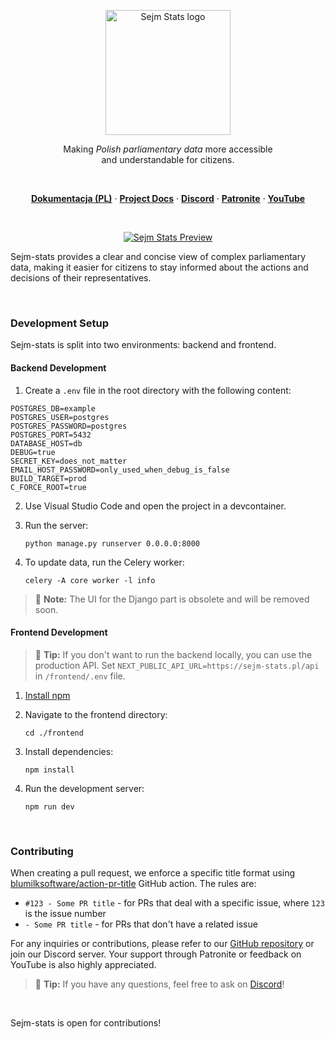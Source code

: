 <p align="center">
  <a href="https://sejm-stats.pl/"><img src="src/sejm_app/static/img/logo.png" alt="Sejm Stats logo" width="200"/></a>
</p>

<p align="center">
  Making <em>Polish parliamentary data</em> more accessible <br/>
  and understandable for citizens.
</p>
<br/>

<p align="center">
  <a href="https://docs.sejm-stats.pl/"><strong>Dokumentacja (PL)</strong></a> ·
  <a href="https://github.com/michalskibinski109/sejm-stats-docs"><strong>Project Docs</strong></a> ·
  <a href="https://discord.gg/sejm-stats"><strong>Discord</strong></a> ·
  <a href="https://patronite.pl/sejm-stats"><strong>Patronite</strong></a> ·
  <a href="https://www.youtube.com/@sejm-stats"><strong>YouTube</strong></a>
</p>
<br/>

<p align="center">
  <a href="https://sejm-stats.pl"><img src="https://github.com/user-attachments/assets/a83698b9-7975-46aa-8f6e-3bd2f13cc900" alt="Sejm Stats Preview"></a>
</p>

Sejm-stats provides a clear and concise view of complex parliamentary data, making it easier for citizens to stay informed about the actions and decisions of their representatives.

<br/>

### Development Setup

Sejm-stats is split into two environments: backend and frontend.

#### Backend Development

1. Create a `.env` file in the root directory with the following content:

```
POSTGRES_DB=example
POSTGRES_USER=postgres
POSTGRES_PASSWORD=postgres
POSTGRES_PORT=5432
DATABASE_HOST=db
DEBUG=true
SECRET_KEY=does_not_matter
EMAIL_HOST_PASSWORD=only_used_when_debug_is_false
BUILD_TARGET=prod
C_FORCE_ROOT=true
```

2. Use Visual Studio Code and open the project in a devcontainer.

3. Run the server:
   ```
   python manage.py runserver 0.0.0.0:8000
   ```

4. To update data, run the Celery worker:
   ```
   celery -A core worker -l info
   ```

> 🤖 **Note:** The UI for the Django part is obsolete and will be removed soon.

#### Frontend Development

> 🤖 **Tip:** If you don't want to run the backend locally, you can use the production API. Set `NEXT_PUBLIC_API_URL=https://sejm-stats.pl/api` in `/frontend/.env` file.

1. [Install npm](https://docs.npmjs.com/downloading-and-installing-node-js-and-npm)

2. Navigate to the frontend directory:
   ```
   cd ./frontend
   ```

3. Install dependencies:
   ```
   npm install
   ```

4. Run the development server:
   ```
   npm run dev
   ```

<br/>

### Contributing

When creating a pull request, we enforce a specific title format using [blumilksoftware/action-pr-title](https://github.com/blumilksoftware/action-pr-title) GitHub action. The rules are:

- `#123 - Some PR title` - for PRs that deal with a specific issue, where `123` is the issue number
- `- Some PR title` - for PRs that don't have a related issue

For any inquiries or contributions, please refer to our [GitHub repository](https://github.com/michalskibinski109/sejm-stats) or join our Discord server. Your support through Patronite or feedback on YouTube is also highly appreciated.

> 🤖 **Tip:** If you have any questions, feel free to ask on [Discord](https://discord.com/invite/zH2J3z5Wbf)!

<br/>

Sejm-stats is open for contributions!
